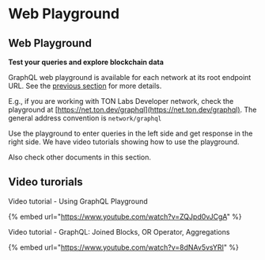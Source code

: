 # Web Playground

## Web Playground

**Test your queries and explore blockchain data**

GraphQL web playground is available for each network at its root endpoint URL. See the [previous section](1_networks.md) for more details.

E.g., if you are working with TON Labs Developer network, check the playground at [https://net.ton.dev/graphql](https://net.ton.dev/graphql). The general address convention is `network/graphql`

Use the playground to enter queries in the left side and get response in the right side. We have video tutorials showing how to use the playground.

Also check other documents in this section.

## Video turorials

Video tutorial - Using GraphQL Playground

{% embed url="https://www.youtube.com/watch?v=ZQJpd0vJCgA" %}



Video tutorial - GraphQL: Joined Blocks, OR Operator, Aggregations

{% embed url="https://www.youtube.com/watch?v=8dNAv5vsYRI" %}



